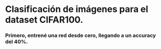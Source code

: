 # Clasificación de imágenes para el dataset CIFAR100.
### Primero, entrené una red desde cero, llegando a un accuracy del 40%.

